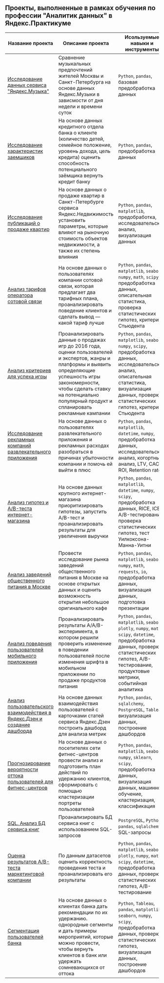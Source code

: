## Проекты, выполненные в рамках обучения по профессии "Аналитик данных" в Яндекс.Практикуме

| Название проекта  | Описание проекта  | Исользуемые навыки и инструменты  |
| -------------  | -------------  | -------------  |
| [Исследование данных сервиса "Яндекс.Музыка"](https://github.com/mikevihrov/projects_yandex/tree/main/01_yandex_music)  | Сравнение музыкальных предпочтений жителей Москвы и Санкт-Петербурга на основе данных Яндекс.Музыки в зависмости от дня недели и времени суток  | `Python`, `pandas`, базовая предобработка данных  |
| [Исследование характеристик заемщиков](https://github.com/mikevihrov/projects_yandex/tree/main/02_borrowers_analysis)  | На основе данных кредитного отдела банка о клиенте (количество детей, семейное положение, уровень дохода, цель кредита) оценить способность потенциального заёмщика вернуть кредит банку  | `Python`, `pandas`, предобработка данных  |
| [Исследование публикаций о продаже квартир](https://github.com/mikevihrov/projects_yandex/tree/main/03_apartments_publications_analysis)  | На основе данных о продаже квартир в Санкт-Петербурге сервиса Яндекc.Недвижимость установить параметры, которые влияют на рыночную стоимость объектов недвижимости, а также их степень влияния  | `Python`, `pandas`, `matplotlib`, предобработка, исследовательский анализ, визуализация данных  |
| [Анализ тарифов оператора сотовой связи](https://github.com/mikevihrov/projects_yandex/tree/main/04_tariff_analysis)  | На основе данных о пользователях компании сотовой связи, которая предлагает два тарифных плана, проанализировать поведение клиентов и сделать вывод — какой тариф лучше  | `Python`, `pandas`, `matplotlib`, `seaborn`, `numpy`, `math`, `scipy`, предобработка данных, описательная статистика, проверка статистических гипотез, критерий Стьюдента  |
| [Анализ критериев для успеха игры](https://github.com/mikevihrov/projects_yandex/tree/main/05_game_analysis)  | Проанализировать данные о продажах игр до 2016 года, оценки пользователей и экспертов, жанры и платформы и выявить определяющие успешность игры закономерности, чтобы сделать ставку на потенциально популярный продукт и спланировать рекламные кампании  | `Python`, `pandas`, `matplotlib`, `seaborn`, `numpy`, `scipy`, предобработка данных, исследовательский анализ, описательная статистика, визуализация данных, проверка статистических гипотез, критерий Стьюдента  |
| [Исследование рекламных компаний развлекательного приложения](https://github.com/mikevihrov/projects_yandex/tree/main/06_advertising_analysis)  | На основе данных о пользователях развлекательного приложения и рекламных расходах разобраться в причинах убыточности компании и помочь ей выйти в плюс  | `Python`, `pandas`, `matplotlib`, `datetime`, `numpy`, предобработка данных, исследовательский анализ, когортный анализ, LTV, CAC, ROI, Retention rate  |
| [Анализ гипотез и A/B-теста интернет-магазина](https://github.com/mikevihrov/projects_yandex/tree/main/07_hypothesis_and_ab_analysis)  | На основе данных крупного интернет-магазина приоритизировать гипотезы, запустить A/B-тест и проанализировать результаты для увеличения выручки  | `Python`, `pandas`, `matplotlib`, `datetime`, `numpy`, `scipy`, предобработка данных, RICE, ICE, A/B-тестирование, проверка статистических гипотез, тест Уилкоксона-Манна-Уитни  |
| [Анализ заведений общественного питания в Москве](https://github.com/mikevihrov/projects_yandex/tree/main/08_catering_analysis)  | Провести исследование рынка заведений общественного питания в Москве на основе открытых данных и оценить возможность открытия небольшое оригинального кафе  | `Python`, `pandas`, `matplotlib`, `seaborn`, `numpy`, `math`, `requests`, `io`, предобработка данных, визуализация данных, подготовка презентации  |
| [Анализ поведения пользователей мобильного приложения](https://github.com/mikevihrov/projects_yandex/tree/main/09_user_behavior_analysis)  | Проанализировать результаты A/A/B-эксперимента, в котором решили проверить изменение в поведении пользователей после изменения шрифта в мобильном приложении по продаже продуктов питания  | `Python`, `pandas`, `matplotlib`, `seaborn`, `plotly`, `numpy`, `math`, `scipy`, `datetime`, предобработка данных, проверка статистических гипотез, A/B-тестирование, продуктовые метрики, событийная аналитика  |
| [Анализ пользовательского взаимодействия в Яндекс.Дзен и создание дашборда](https://github.com/mikevihrov/projects_yandex/tree/main/10_dash_yandex)  | На основе данных взаимодействия пользователей с карточками статей сервиса Яндекс.Дзен построить дашборд для анализа метрик  | `Python`, `pandas`, `sqlalchemy`, `PostgreSQL`, `Tableau`, визуализация данных, построение дашбордов  |
| [Прогнозирование вероятности оттока пользователей для фитнес-центров](https://github.com/mikevihrov/projects_yandex/tree/main/11_churn_probability_forecast)  | На основе данных о посетителях сети фитнес-центров провести анализ и подготовить план действий по удержанию клиентов, сформировать с помощью кластеризации портреты пользователей  | `Python`, `pandas`, `matplotlib`, `seaborn`, `numpy`, `sklearn`, `scipy`, предобработка данных, визуализация данных, машинное обучение, кластеризация, классификация  |
| [SQL. Анализ БД сервиса книг](https://github.com/mikevihrov/projects_yandex/tree/main/12_sql_requests)  | Проанализировать БД сервиса книг с использованием SQL-запросов  | `PostgreSQL`, `Python`, `pandas`, `sqlalchemy`, SQL-запросы  |
| [Оценка результатов A/B-теста маркетинговой компании](https://github.com/mikevihrov/projects_yandex/tree/main/13_ab_testing_evaluation)  | По данным датасетов оценить корректность проведения теста и проанализировать его результаты  | `Python`, `pandas`, `matplotlib`, `seaborn`, `plotly`, `numpy`, `math`, `scipy`, `datetime`, предобработка данных, проверка статистических гипотез, A/B-тестирование  |
| [Сегментация пользователей банка](https://github.com/mikevihrov/projects_yandex/tree/main/14_user_segmentation)  | На основе данных о клиентах банка дать рекомендации по их удержанию. однородные сегменты и дать примеры мероприятий, которые можно провести, чтобы вернуть клиентов в банк или удержать сомневающихся от оттока  | `Python`, `Tableau`, `pandas`, `matplotlib`, `seaborn`, `numpy`, `scipy`, предобработка данных, проверка статистических гипотез, визуализация данных, построение дашбордов  |
